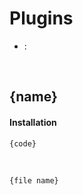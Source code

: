 # Plugins

* []() :

<br>

## {name}
 
#### Installation
```
{code}
```
<br />

`{file name}`


<br><br>
